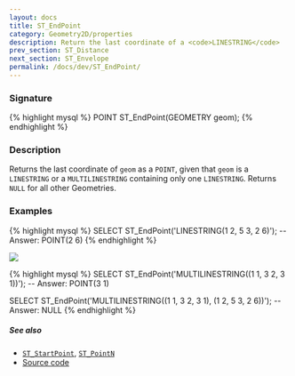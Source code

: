 ```yaml
---
layout: docs
title: ST_EndPoint
category: Geometry2D/properties
description: Return the last coordinate of a <code>LINESTRING</code>
prev_section: ST_Distance
next_section: ST_Envelope
permalink: /docs/dev/ST_EndPoint/
---
```


### Signature

{% highlight mysql %}
POINT ST_EndPoint(GEOMETRY geom);
{% endhighlight %}

### Description

Returns the last coordinate of `geom` as a `POINT`, given that `geom` is a
`LINESTRING` or a `MULTILINESTRING` containing only one `LINESTRING`. Returns
`NULL` for all other Geometries.

<!-- This function does not seem to be SFS. Is it SQL-MM? -->

### Examples

{% highlight mysql %}
SELECT ST_EndPoint('LINESTRING(1 2, 5 3, 2 6)');
-- Answer: POINT(2 6)
{% endhighlight %}

<img class="displayed" src="../ST_EndPoint.png"/>

{% highlight mysql %}
SELECT ST_EndPoint('MULTILINESTRING((1 1, 3 2, 3 1))');
-- Answer: POINT(3 1)

SELECT ST_EndPoint('MULTILINESTRING((1 1, 3 2, 3 1),
                                    (1 2, 5 3, 2 6))');
-- Answer: NULL
{% endhighlight %}

##### See also

* [`ST_StartPoint`](../ST_StartPoint), [`ST_PointN`](../ST_PointN)
* <a href="https://github.com/irstv/H2GIS/blob/master/h2spatial/src/main/java/org/h2gis/h2spatial/internal/function/spatial/properties/ST_EndPoint.java" target="_blank">Source code</a>
